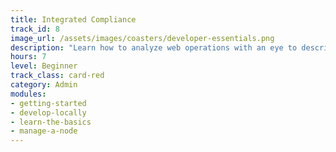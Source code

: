 ```yaml
---
title: Integrated Compliance
track_id: 8
image_url: /assets/images/coasters/developer-essentials.png
description: "Learn how to analyze web operations with an eye to describing each component as code in a Chef cookbook. Gain experience with the tools you need to write, store and test that code in a collaborative DevOps environment. "
hours: 7
level: Beginner
track_class: card-red
category: Admin
modules:
- getting-started
- develop-locally
- learn-the-basics
- manage-a-node
---
```

